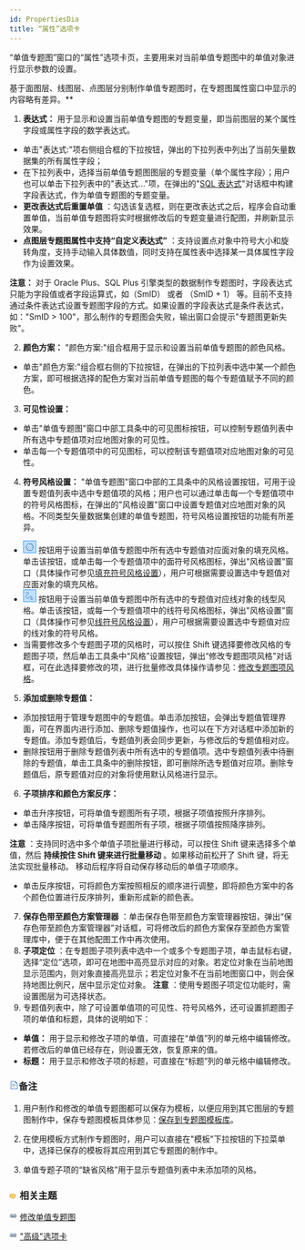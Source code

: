 ```yaml
---
id: PropertiesDia
title: “属性”选项卡
---
```

“单值专题图”窗口的“属性”选项卡页，主要用来对当前单值专题图中的单值对象进行显示参数的设置。

基于面图层、线图层、点图层分别制作单值专题图时，在专题图属性窗口中显示的内容略有差异。**

1. **表达式：** 用于显示和设置当前单值专题图的专题变量，即当前图层的某个属性字段或属性字段的数学表达式。
  * 单击"表达式:"项右侧组合框的下拉按钮，弹出的下拉列表中列出了当前矢量数据集的所有属性字段；
  * 在下拉列表中，选择当前单值专题图图层的专题变量（单个属性字段）；用户也可以单击下拉列表中的"表达式..."项，在弹出的"[SQL 表达式](../../Query/SQLQueryDia)"对话框中构建字段表达式，作为单值专题图的专题变量。
  * **更改表达式后重置单值** ：勾选该复选框，则在更改表达式之后，程序会自动重置单值，当前单值专题图将实时根据修改后的专题变量进行配图，并刷新显示效果。
  * **点图层专题图属性中支持“自定义表达式”** ：支持设置点对象中符号大小和旋转角度，支持手动输入具体数值，同时支持在属性表中选择某一具体属性字段作为设置效果。

**注意：** 对于 Oracle Plus、SQL Plus 引擎类型的数据制作专题图时，字段表达式只能为字段值或者字段运算式，如（SmID） 或者
（SmID + 1） 等。目前不支持通过条件表达式设置专题图字段的方式。如果设置的字段表达式是条件表达式，如："SmID >
100"，那么制作的专题图会失败，输出窗口会提示"专题图更新失败"。

2. **颜色方案：** "颜色方案:"组合框用于显示和设置当前单值专题图的颜色风格。
  * 单击"颜色方案:"组合框右侧的下拉按钮，在弹出的下拉列表中选中某一个颜色方案，即可根据选择的配色方案对当前单值专题图的每个专题值赋予不同的颜色。
3. **可见性设置：**
  * 单击"单值专题图"窗口中部工具条中的可见图标按钮，可以控制专题值列表中所有选中专题值项对应地图对象的可见性。
  * 单击每一个专题值项中的可见图标，可以控制该专题值项对应地图对象的可见性。
4. **符号风格设置：** "单值专题图"窗口中部的工具条中的风格设置按钮，可用于设置专题值列表中选中专题值项的风格；用户也可以通过单击每一个专题值项中的符号风格图标，在弹出的"风格设置"窗口中设置专题值对应地图对象的风格。不同类型矢量数据集创建的单值专题图，符号风格设置按钮的功能有所差异。 
  * ![](img/FillSym.png) 按钮用于设置当前单值专题图中所有选中专题值对应面对象的填充风格。单击该按钮，或单击每一个专题值项中的面符号风格图标，弹出"风格设置"窗口（具体操作可参见[填充符号风格设置](../../Visualization/LayerStyle/FillSymStyle)），用户可根据需要设置选中专题值对应面对象的填充风格。
  * ![](img/LineSym.png) 按钮用于设置当前单值专题图中所有选中的专题值对应线对象的线型风格。单击该按钮，或每一个专题值项中的线符号风格图标，弹出"风格设置"窗口（具体操作可参见[线符号风格设置](../../Visualization/LayerStyle/LineSymStyle)），用户可根据需要设置选中专题值对应的线对象的符号风格。 
  * 当需要修改多个专题图子项的风格时，可以按住 Shift 键选择要修改风格的专题图子项，然后单击工具条中“风格”设置按钮，弹出“修改专题图项风格”对话框，可在此选择要修改的项，进行批量修改具体操作请参见：[修改专题图项风格](../ThematicStyle)。
5. **添加或删除专题值：**
  * 添加按钮用于管理专题图中的专题值。单击添加按钮，会弹出专题值管理界面，可在界面内进行添加、删除专题值操作，也可以在下方对话框中添加新的专题值。添加专题值后，专题值列表会同步更新，与修改后的专题值相对应。 
  * 删除按钮用于删除专题值列表中所有选中的专题值项。选中专题值列表中待删除的专题值，单击工具条中的删除按钮，即可删除所选专题值对应项。删除专题值后，原专题值对应的对象将使用默认风格进行显示。
6. **子项排序和颜色方案反序：**
  * 单击升序按钮，可将单值专题图所有子项，根据子项值按照升序排列。
  * 单击降序按钮，可将单值专题图所有子项，根据子项值按照降序排列。

**注意** ：支持同时选中多个单值子项批量进行移动，可以按住 Shift 键来选择多个单值，然后 **持续按住 Shift 键来进行批量移动**
。如果移动前松开了 Shift 键，将无法实现批量移动。 移动后程序将自动保存移动后的单值子项顺序。

  * 单击反序按钮，可将颜色方案按照相反的顺序进行调整，即将颜色方案中的各个颜色位置进行反序排列，重新形成新的颜色表。
7. **保存色带至颜色方案管理器** ：单击保存色带至颜色方案管理器按钮，弹出“保存色带至颜色方案管理器”对话框，可将修改后的颜色方案保存至颜色方案管理库中，便于在其他配图工作中再次使用。 
8. **子项定位** ：在专题图子项列表中选中一个或多个专题图子项，单击鼠标右键，选择“定位”选项，即可在地图中高亮显示对应的对象。若定位对象在当前地图显示范围内，则对象直接高亮显示；若定位对象不在当前地图窗口中，则会保持地图比例尺，居中显示定位对象。 **注意** ：使用专题图子项定位功能时，需设置图层为可选择状态。
9. 专题值列表中，除了可设置单值项的可见性、符号风格外，还可设置抓题图子项的单值和标题，具体的说明如下： 
  * **单值：** 用于显示和修改子项的单值，可直接在“单值”列的单元格中编辑修改。若修改后的单值已经存在，则设置无效，恢复原来的值。
  * **标题：** 用于显示和修改子项的标题，可直接在“标题”列的单元格中编辑修改。

### ![](../../img/read.gif)备注

1. 用户制作和修改的单值专题图都可以保存为模板，以便应用到其它图层的专题图制作中，保存专题图模板具体参见：[保存到专题图模板库](../Methods/DTv2_LoadStyleThemeTempl)。

2. 在使用模板方式制作专题图时，用户可以直接在"模板"下拉按钮的下拉菜单中，选择已保存的模板将其应用到其它专题图的制作中。
3. 单值专题子项的“缺省风格”用于显示专题值列表中未添加项的风格。

### ![](../../img/seealso.png) 相关主题

![](../../img/smalltitle.png) [修改单值专题图](UniqueValuesMapGroupDia)

![](../../img/smalltitle.png) ["高级"选项卡](AdvancedDia)
